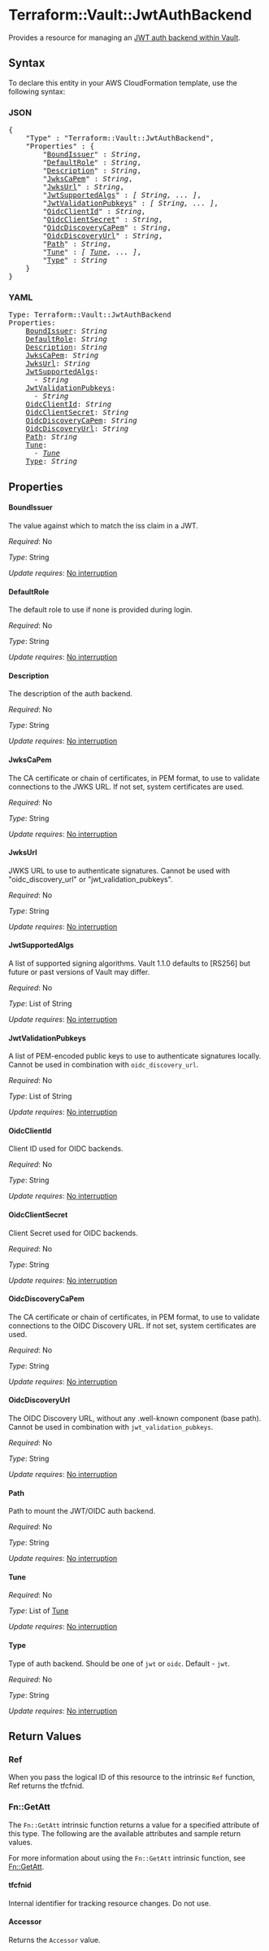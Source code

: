 # Terraform::Vault::JwtAuthBackend

Provides a resource for managing an
[JWT auth backend within Vault](https://www.vaultproject.io/docs/auth/jwt.html).

## Syntax

To declare this entity in your AWS CloudFormation template, use the following syntax:

### JSON

<pre>
{
    "Type" : "Terraform::Vault::JwtAuthBackend",
    "Properties" : {
        "<a href="#boundissuer" title="BoundIssuer">BoundIssuer</a>" : <i>String</i>,
        "<a href="#defaultrole" title="DefaultRole">DefaultRole</a>" : <i>String</i>,
        "<a href="#description" title="Description">Description</a>" : <i>String</i>,
        "<a href="#jwkscapem" title="JwksCaPem">JwksCaPem</a>" : <i>String</i>,
        "<a href="#jwksurl" title="JwksUrl">JwksUrl</a>" : <i>String</i>,
        "<a href="#jwtsupportedalgs" title="JwtSupportedAlgs">JwtSupportedAlgs</a>" : <i>[ String, ... ]</i>,
        "<a href="#jwtvalidationpubkeys" title="JwtValidationPubkeys">JwtValidationPubkeys</a>" : <i>[ String, ... ]</i>,
        "<a href="#oidcclientid" title="OidcClientId">OidcClientId</a>" : <i>String</i>,
        "<a href="#oidcclientsecret" title="OidcClientSecret">OidcClientSecret</a>" : <i>String</i>,
        "<a href="#oidcdiscoverycapem" title="OidcDiscoveryCaPem">OidcDiscoveryCaPem</a>" : <i>String</i>,
        "<a href="#oidcdiscoveryurl" title="OidcDiscoveryUrl">OidcDiscoveryUrl</a>" : <i>String</i>,
        "<a href="#path" title="Path">Path</a>" : <i>String</i>,
        "<a href="#tune" title="Tune">Tune</a>" : <i>[ <a href="tune.md">Tune</a>, ... ]</i>,
        "<a href="#type" title="Type">Type</a>" : <i>String</i>
    }
}
</pre>

### YAML

<pre>
Type: Terraform::Vault::JwtAuthBackend
Properties:
    <a href="#boundissuer" title="BoundIssuer">BoundIssuer</a>: <i>String</i>
    <a href="#defaultrole" title="DefaultRole">DefaultRole</a>: <i>String</i>
    <a href="#description" title="Description">Description</a>: <i>String</i>
    <a href="#jwkscapem" title="JwksCaPem">JwksCaPem</a>: <i>String</i>
    <a href="#jwksurl" title="JwksUrl">JwksUrl</a>: <i>String</i>
    <a href="#jwtsupportedalgs" title="JwtSupportedAlgs">JwtSupportedAlgs</a>: <i>
      - String</i>
    <a href="#jwtvalidationpubkeys" title="JwtValidationPubkeys">JwtValidationPubkeys</a>: <i>
      - String</i>
    <a href="#oidcclientid" title="OidcClientId">OidcClientId</a>: <i>String</i>
    <a href="#oidcclientsecret" title="OidcClientSecret">OidcClientSecret</a>: <i>String</i>
    <a href="#oidcdiscoverycapem" title="OidcDiscoveryCaPem">OidcDiscoveryCaPem</a>: <i>String</i>
    <a href="#oidcdiscoveryurl" title="OidcDiscoveryUrl">OidcDiscoveryUrl</a>: <i>String</i>
    <a href="#path" title="Path">Path</a>: <i>String</i>
    <a href="#tune" title="Tune">Tune</a>: <i>
      - <a href="tune.md">Tune</a></i>
    <a href="#type" title="Type">Type</a>: <i>String</i>
</pre>

## Properties

#### BoundIssuer

The value against which to match the iss claim in a JWT.

_Required_: No

_Type_: String

_Update requires_: [No interruption](https://docs.aws.amazon.com/AWSCloudFormation/latest/UserGuide/using-cfn-updating-stacks-update-behaviors.html#update-no-interrupt)

#### DefaultRole

The default role to use if none is provided during login.

_Required_: No

_Type_: String

_Update requires_: [No interruption](https://docs.aws.amazon.com/AWSCloudFormation/latest/UserGuide/using-cfn-updating-stacks-update-behaviors.html#update-no-interrupt)

#### Description

The description of the auth backend.

_Required_: No

_Type_: String

_Update requires_: [No interruption](https://docs.aws.amazon.com/AWSCloudFormation/latest/UserGuide/using-cfn-updating-stacks-update-behaviors.html#update-no-interrupt)

#### JwksCaPem

The CA certificate or chain of certificates, in PEM format, to use to validate connections to the JWKS URL. If not set, system certificates are used.

_Required_: No

_Type_: String

_Update requires_: [No interruption](https://docs.aws.amazon.com/AWSCloudFormation/latest/UserGuide/using-cfn-updating-stacks-update-behaviors.html#update-no-interrupt)

#### JwksUrl

JWKS URL to use to authenticate signatures. Cannot be used with "oidc_discovery_url" or "jwt_validation_pubkeys".

_Required_: No

_Type_: String

_Update requires_: [No interruption](https://docs.aws.amazon.com/AWSCloudFormation/latest/UserGuide/using-cfn-updating-stacks-update-behaviors.html#update-no-interrupt)

#### JwtSupportedAlgs

A list of supported signing algorithms. Vault 1.1.0 defaults to [RS256] but future or past versions of Vault may differ.

_Required_: No

_Type_: List of String

_Update requires_: [No interruption](https://docs.aws.amazon.com/AWSCloudFormation/latest/UserGuide/using-cfn-updating-stacks-update-behaviors.html#update-no-interrupt)

#### JwtValidationPubkeys

A list of PEM-encoded public keys to use to authenticate signatures locally. Cannot be used in combination with `oidc_discovery_url`.

_Required_: No

_Type_: List of String

_Update requires_: [No interruption](https://docs.aws.amazon.com/AWSCloudFormation/latest/UserGuide/using-cfn-updating-stacks-update-behaviors.html#update-no-interrupt)

#### OidcClientId

Client ID used for OIDC backends.

_Required_: No

_Type_: String

_Update requires_: [No interruption](https://docs.aws.amazon.com/AWSCloudFormation/latest/UserGuide/using-cfn-updating-stacks-update-behaviors.html#update-no-interrupt)

#### OidcClientSecret

Client Secret used for OIDC backends.

_Required_: No

_Type_: String

_Update requires_: [No interruption](https://docs.aws.amazon.com/AWSCloudFormation/latest/UserGuide/using-cfn-updating-stacks-update-behaviors.html#update-no-interrupt)

#### OidcDiscoveryCaPem

The CA certificate or chain of certificates, in PEM format, to use to validate connections to the OIDC Discovery URL. If not set, system certificates are used.

_Required_: No

_Type_: String

_Update requires_: [No interruption](https://docs.aws.amazon.com/AWSCloudFormation/latest/UserGuide/using-cfn-updating-stacks-update-behaviors.html#update-no-interrupt)

#### OidcDiscoveryUrl

The OIDC Discovery URL, without any .well-known component (base path). Cannot be used in combination with `jwt_validation_pubkeys`.

_Required_: No

_Type_: String

_Update requires_: [No interruption](https://docs.aws.amazon.com/AWSCloudFormation/latest/UserGuide/using-cfn-updating-stacks-update-behaviors.html#update-no-interrupt)

#### Path

Path to mount the JWT/OIDC auth backend.

_Required_: No

_Type_: String

_Update requires_: [No interruption](https://docs.aws.amazon.com/AWSCloudFormation/latest/UserGuide/using-cfn-updating-stacks-update-behaviors.html#update-no-interrupt)

#### Tune

_Required_: No

_Type_: List of <a href="tune.md">Tune</a>

_Update requires_: [No interruption](https://docs.aws.amazon.com/AWSCloudFormation/latest/UserGuide/using-cfn-updating-stacks-update-behaviors.html#update-no-interrupt)

#### Type

Type of auth backend. Should be one of `jwt` or `oidc`. Default - `jwt`.

_Required_: No

_Type_: String

_Update requires_: [No interruption](https://docs.aws.amazon.com/AWSCloudFormation/latest/UserGuide/using-cfn-updating-stacks-update-behaviors.html#update-no-interrupt)

## Return Values

### Ref

When you pass the logical ID of this resource to the intrinsic `Ref` function, Ref returns the tfcfnid.

### Fn::GetAtt

The `Fn::GetAtt` intrinsic function returns a value for a specified attribute of this type. The following are the available attributes and sample return values.

For more information about using the `Fn::GetAtt` intrinsic function, see [Fn::GetAtt](https://docs.aws.amazon.com/AWSCloudFormation/latest/UserGuide/intrinsic-function-reference-getatt.html).

#### tfcfnid

Internal identifier for tracking resource changes. Do not use.

#### Accessor

Returns the <code>Accessor</code> value.

